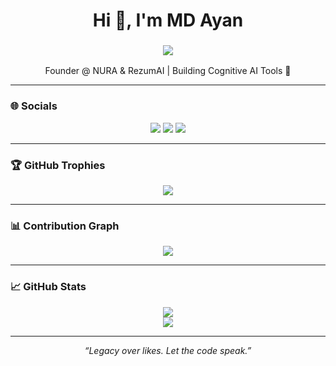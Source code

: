 <h1 align="center">Hi 👋, I'm MD Ayan</h1>

<h3 align="center">
  <img src="https://readme-typing-svg.herokuapp.com/?lines=Solopreneur;AI+Native+Builder;Data+Science+Student;AI+Researcher;20+y/o+Founder&center=true&size=24">
</h3>

<p align="center">Founder @ NURA & RezumAI | Building Cognitive AI Tools 🚀</p>

---

### 🌐 Socials

<p align="center">
  <a href="https://github.com/mdayan8"><img src="https://img.shields.io/badge/GitHub-000?style=for-the-badge&logo=github&logoColor=white" /></a>
  <a href="https://x.com/mdayan24X"><img src="https://img.shields.io/badge/X-000?style=for-the-badge&logo=twitter&logoColor=white" /></a>
  <a href="https://www.linkedin.com/in/adithya-s-kolavi"><img src="https://img.shields.io/badge/LinkedIn-0077B5?style=for-the-badge&logo=linkedin&logoColor=white" /></a>
</p>

---

### 🏆 GitHub Trophies

<p align="center">
  <img src="https://github-profile-trophy.vercel.app/?username=mdayan8&theme=darkhub&no-bg=true&margin-w=5&row=1&column=6" />
</p>

---

### 📊 Contribution Graph

<p align="center">
  <img src="https://github-readme-activity-graph.vercel.app/graph?username=mdayan8&theme=react-dark" />
</p>

---

### 📈 GitHub Stats

<p align="center">
  <img src="https://github-readme-stats.vercel.app/api?username=mdayan8&show_icons=true&theme=radical&hide_border=true" />
  <br />
  <img src="https://github-readme-streak-stats.herokuapp.com/?user=mdayanbag&theme=dark&hide_border=true" />
</p>

---

<p align="center"><i>“Legacy over likes. Let the code speak.”</i></p>

